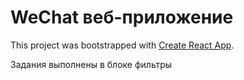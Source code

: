# WeChat веб-приложение

This project was bootstrapped with [Create React App](https://github.com/facebook/create-react-app).

Задания выполнены в блоке фильтры
